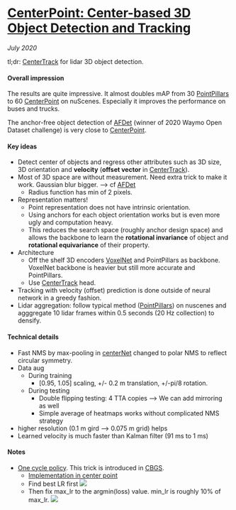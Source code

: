 # [CenterPoint: Center-based 3D Object Detection and Tracking](https://arxiv.org/abs/2006.11275)

_July 2020_

tl;dr: [CenterTrack](centertrack.md) for lidar 3D object detection.

#### Overall impression
The results are quite impressive. It almost doubles mAP from 30 [PointPillars](pointpillars.md) to 60 [CenterPoint](centerpoint.md) on nuScenes. Especially it improves the performance on buses and trucks. 

The anchor-free object detection of [AFDet](afdet.md) (winner of 2020 Waymo Open Dataset challenge) is very close to [CenterPoint](centerpoint.md).

#### Key ideas
- Detect center of objects and regress other attributes such as 3D size, 3D orientation and **velocity** (**offset vector** in [CenterTrack](centertrack.md)).
- Most of 3D space are without measurement. Need extra trick to make it work. Gaussian blur bigger. --> cf [AFDet](afdet.md)
	- Radius function has min of 2 pixels. 
- Representation matters!
	- Point representation does not have intrinsic orientation.
	- Using anchors for each object orientation works but is even more ugly and computation heavy.
	- This reduces the search space (roughly anchor design space) and allows the backbone to learn the **rotational invariance** of object and **rotational equivariance** of their property.
- Architecture
	- Off the shelf 3D encoders [VoxelNet](voxelnet.md) and PointPillars as backbone. VoxelNet backbone is heavier but still more accurate and PointPillars.
	- Use [CenterTrack](centertrack.md) head.
- Tracking with velocity (offset) prediction is done outside of neural network in a greedy fashion.
- Lidar aggregation: follow typical method ([PointPillars](pointpillars.md)) on nuscenes and agggregate 10 lidar frames within 0.5 seconds (20 Hz collection) to densify. 

#### Technical details
- Fast NMS by max-pooling in [centerNet](centernet.md) changed to polar NMS to reflect circular symmetry.
- Data aug 
	- During training
		- [0.95, 1.05] scaling, +/- 0.2 m translation, +/-pi/8 rotation.
	- During testing 
		- Double flipping testing: 4 TTA copies --> We can add mirroring as well
		- Simple average of heatmaps works without complicated NMS strategy
- higher resolution (0.1 m gird --> 0.075 m grid) helps 
- Learned velocity is much faster than Kalman filter (91 ms to 1 ms)


#### Notes
- [One cycle policy](https://sgugger.github.io/the-1cycle-policy.html). This trick is introduced in [CBGS](cbgs.md).
	- [Implementation in center point](https://github.com/tianweiy/CenterPoint/blob/b66c1bdb49c051e104b3088cb9b9bea3d7a904a8/det3d/solver/learning_schedules_fastai.py#L77)
	- Find best LR first 
	![](https://sgugger.github.io/images/art2_courbe_lr.png)
	- Then fix max_lr to the argmin(loss) value. min_lr is roughly 10% of max_lr.
	![](https://sgugger.github.io/images/art5_full_schedule.png)

